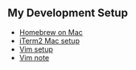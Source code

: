 ## My Development Setup

- [Homebrew on Mac](https://brew.sh/)
- [iTerm2 Mac setup](https://github.com/rong118/dev_setup/blob/master/iterm2_setup/iterm2_setup.md)
- [Vim setup](https://github.com/rong118/dev_setup/blob/master/vim_setup/vim_setup.md)
- [Vim note](https://github.com/rong118/dev_setup/blob/master/vim_note.md)
